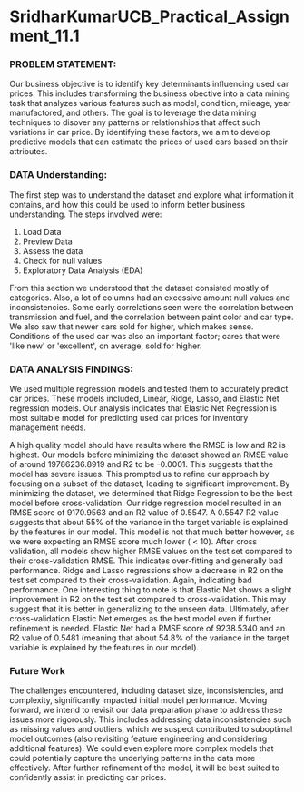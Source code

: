 # SridharKumarUCB_Practical_Assignment_11.1

### PROBLEM STATEMENT:
Our business objective is to identify key determinants influencing used car prices. This includes transforming the business obective into a data mining task that analyzes various features such as model, condition, mileage, year manufactored, and others. The goal is to leverage the data mining techniques to disover any patterns or relationships that affect such variations in car price. By identifying these factors, we aim to develop predictive models that can estimate the prices of used cars based on their attributes.

### DATA Understanding:

The first step was to understand the dataset and explore what information it contains, and how this could be used to inform better business understanding. The steps involved were:

1. Load Data
2. Preview Data
3. Assess the data
4. Check for null values
5. Exploratory Data Analysis (EDA)

From this section we understood that the dataset consisted mostly of categories. Also, a lot of columns had an excessive amount null values and inconsistencies. Some early correlations seen were the correlation between transmission and fuel, and the correlation between paint color and car type. We also saw that newer cars sold for higher, which makes sense. Conditions of the used car was also an important factor; cares that were 'like new' or 'excellent', on average, sold for higher. 

### DATA ANALYSIS FINDINGS:

We used multiple regression models and tested them to accurately predict car prices. These models included, Linear, Ridge, Lasso, and Elastic Net regression models. Our analysis indicates that Elastic Net Regression is most suitable model for predicting used car prices for inventory management needs.

A high quality model should have results where the RMSE is low and R2 is highest. Our models before minimizing the dataset showed an RMSE value of around 19786236.8919 and R2 to be -0.0001. This suggests that the model has severe issues. This prompted us to refine our approach by focusing on a subset of the dataset, leading to significant improvement. By minimizing the dataset, we determined that Ridge Regression to be the best model before cross-validation. Our ridge regression model resulted in an RMSE score of 9170.9563 and an R2 value of 0.5547. A 0.5547 R2 value suggests that about 55% of the variance in the target variable is explained by the features in our model. This model is not that much better however, as we were expecting an RMSE score much lower ( < 10). After cross validation, all models show higher RMSE values on the test set compared to their cross-validation RMSE. This indicates over-fitting and generally bad performance. Ridge and Lasso regressions show a decrease in R2 on the test set compared to their cross-validation. Again, indicating bad performance. One interesting thing to note is that Elastic Net shows a slight improvement in R2 on the test set compared to cross-validation. This may suggest that it is better in generalizing to the unseen data. Ultimately, after cross-validation Elastic Net emerges as the best model even if further refinement is needed. Elastic Net had a RMSE score of 9238.5340 and an R2 value of 0.5481 (meaning that about 54.8% of the variance in the target variable is explained by the features in our model).

### Future Work

The challenges encountered, including dataset size, inconsistencies, and complexity, significantly impacted initial model performance. Moving forward, we intend to revisit our data preparation phase to address these issues more rigorously. This includes addressing data inconsistencies such as missing values and outliers, which we suspect contributed to suboptimal model outcomes (also revisiting feature engineering and considering additional features). We could even explore more complex models that could potentially capture the underlying patterns in the data more effectively. After further refinement of the model, it will be best suited to confidently assist in predicting car prices.

